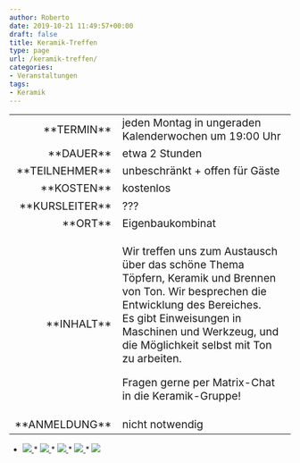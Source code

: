 ```yaml
---
author: Roberto
date: 2019-10-21 11:49:57+00:00
draft: false
title: Keramik-Treffen
type: page
url: /keramik-treffen/
categories:
- Veranstaltungen
tags:
- Keramik
---
```


<table >
<tbody style="font-size: 1.2em;" >
<tr >

<td style="width: 20%; text-align: right;" >**TERMIN**
</td>

<td style="text-align: left;" >jeden Montag in ungeraden Kalenderwochen um 19:00 Uhr
</td>
</tr>
<tr >

<td style="width: 20%; text-align: right;" >**DAUER**
</td>

<td style="text-align: left;" >etwa 2 Stunden
</td>
</tr>
<tr >

<td style="width: 20%; text-align: right;" >**TEILNEHMER**
</td>

<td style="text-align: left;" >unbeschränkt + offen für Gäste
</td>
</tr>
<tr >

<td style="width: 20%; text-align: right;" >**KOSTEN**
</td>

<td style="text-align: left;" >kostenlos
</td>
</tr>
<tr >

<td style="width: 20%; text-align: right;" >**KURSLEITER**
</td>

<td style="text-align: left;" >???
</td>
</tr>
<tr >

<td style="width: 20%; text-align: right;" >**ORT**
</td>

<td style="text-align: left;" >Eigenbaukombinat
</td>
</tr>
<tr >

<td style="width: 20%; text-align: right;" >**INHALT**
</td>

<td style="text-align: left;" >


Wir treffen uns zum Austausch über das schöne Thema Töpfern, Keramik und Brennen von Ton. Wir besprechen die Entwicklung des Bereiches.  
Es gibt Einweisungen in Maschinen und Werkzeug, und die Möglichkeit selbst mit Ton zu arbeiten.




Fragen gerne per Matrix-Chat in die Keramik-Gruppe!



</td>
</tr>
<tr >

<td style="width: 20%; text-align: right;" >**ANMELDUNG**
</td>

<td style="text-align: left;" >nicht notwendig
</td>
</tr>
</tbody>
</table>


  * [![](/wp-content/uploads/2019/09/IMG_4245.jpg)
](/wp-content/uploads/2019/09/IMG_4245.jpg)  * [![](/wp-content/uploads/2019/09/IMG_4915_1.jpg)
](/wp-content/uploads/2019/09/IMG_4915_1.jpg)  * [![](/wp-content/uploads/2019/09/IMG_3989.jpg)
](/wp-content/uploads/2019/09/IMG_3989.jpg)  * [![](/wp-content/uploads/2019/09/IMG_4918_1.jpg)
](/wp-content/uploads/2019/09/IMG_4918_1.jpg)  * [![](/wp-content/uploads/2019/09/IMG_4927_1.jpg)
](/wp-content/uploads/2019/09/IMG_4927_1.jpg)

